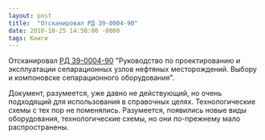 ```yaml
---
layout: post
title:  "Отсканировал РД 39-0004-90"
date: 2010-10-25 14:50:00 -0000
tags: Книги
---
```


Отсканировал <a href="http://dwg.ru/dnl/8739" target="_blank">РД 39-0004-90</a> "Руководство по проектированию и эксплуатации сепарационных узлов нефтяных месторождений. Выбору и компоновске сепарационного оборудования".

Документ, разумеется, уже давно не действующий, но очень подходящий для использования в справочных целях. Технологические схемы с тех пор не поменялись. Разумеется, появились новые виды оборудования, технологические схемы, но они по-прежнему мало распространены.